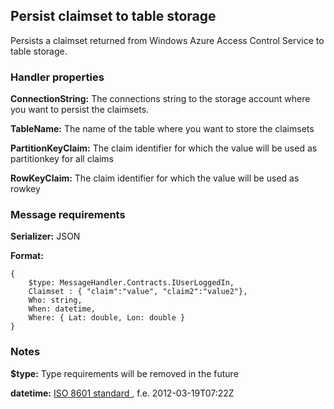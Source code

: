 ## Persist claimset to table storage

Persists a claimset returned from Windows Azure Access Control Service to table storage.

### Handler properties

**ConnectionString:** The connections string to the storage account where you want to persist the claimsets.

**TableName:** The name of the table where you want to store the claimsets

**PartitionKeyClaim:** The claim identifier for which the value will be used as partitionkey for all claims

**RowKeyClaim:** The claim identifier for which the value will be used as rowkey


### Message requirements

**Serializer:** JSON

**Format:** 

	{
		$type: MessageHandler.Contracts.IUserLoggedIn,
		Claimset : { "claim":"value", "claim2":"value2"},
		Who: string,
		When: datetime,
		Where: { Lat: double, Lon: double }
	}

### Notes

**$type:** Type requirements will be removed in the future

**datetime:** [ISO 8601 standard ](httcd\p://en.wikipedia.org/wiki/ISO_8601), f.e. 2012-03-19T07:22Z